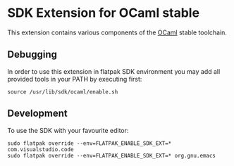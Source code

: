 # SDK Extension for OCaml stable

This extension contains various components of the [OCaml](https://ocaml.org/) stable toolchain.

## Debugging

In order to use this extension in flatpak SDK environment you may add all provided tools in your PATH by executing first:
```
source /usr/lib/sdk/ocaml/enable.sh
```

## Development
To use the SDK with your favourite editor:
```
sudo flatpak override --env=FLATPAK_ENABLE_SDK_EXT=* com.visualstudio.code
sudo flatpak override --env=FLATPAK_ENABLE_SDK_EXT=* org.gnu.emacs
```
